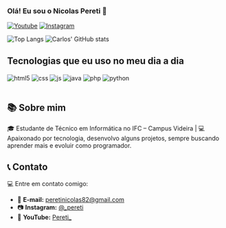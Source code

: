 ### Olá! Eu sou o Nicolas Pereti 👋

[![Youtube](https://img.shields.io/badge/-LinkedIn-blue?style=flat-square&logo=Linkedin&logoColor=white)](https://www.linkedin.com/in/nicolas-pereti-31b846359/)
[![Instagram](https://img.shields.io/badge/Instagram-E4405F?style=for-the-badge&logo=instagram&logoColor=white)](https://www.instagram.com/_pereti/)

![Top Langs](https://github-readme-stats.vercel.app/api/top-langs/?username=Peretizz)
![Carlos' GitHub stats](https://github-readme-stats.vercel.app/api?username=Peretizz&show_icons=true&theme=dracula)

## Tecnologias que eu uso no meu dia a dia

<div style="display: inline_block">
  <img align="center" alt="html5" src="https://img.shields.io/badge/HTML5-E34F26?style=for-the-badge&logo=html5&logoColor=white" />
  <img align="center" alt="css" src="https://img.shields.io/badge/CSS3-1572B6?style=for-the-badge&logo=css3&logoColor=white" />
  <img align="center" alt="js" src="https://img.shields.io/badge/JavaScript-F7DF1E?style=for-the-badge&logo=javascript&logoColor=black" />
  <img align="center" alt="java" src="https://img.shields.io/badge/Java-ED8B00?style=for-the-badge&logo=openjdk&logoColor=white" />
  <img align="center" alt="php" src="https://img.shields.io/badge/PHP-777BB4?style=for-the-badge&logo=php&logoColor=white" />
  <img align="center" alt="python" src="https://img.shields.io/badge/Python-3776AB?style=for-the-badge&logo=python&logoColor=white" />
</div><br/>

## 📚 Sobre mim

🎓 Estudante de Técnico em Informática no IFC – Campus Videira | 💻 Apaixonado por tecnologia, desenvolvo alguns projetos, sempre buscando aprender mais e evoluir como programador.

## 📞 Contato

💻 Entre em contato comigo:

- 📧 **E-mail:** peretinicolas82@gmail.com
- 📷 **Instagram:** [@_pereti](https://www.instagram.com/_pereti/)
- 🎥 **YouTube:** [Pereti_](https://www.youtube.com/@Pereti_)



